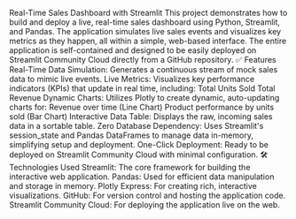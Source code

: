 Real-Time Sales Dashboard with Streamlit
This project demonstrates how to build and deploy a live, real-time sales dashboard using Python, Streamlit, and Pandas. The application simulates live sales events and visualizes key metrics as they happen, all within a simple, web-based interface. The entire application is self-contained and designed to be easily deployed on Streamlit Community Cloud directly from a GitHub repository.
✅ Features
Real-Time Data Simulation: Generates a continuous stream of mock sales data to mimic live events.
Live Metrics: Visualizes key performance indicators (KPIs) that update in real time, including:
Total Units Sold
Total Revenue
Dynamic Charts: Utilizes Plotly to create dynamic, auto-updating charts for:
Revenue over time (Line Chart)
Product performance by units sold (Bar Chart)
Interactive Data Table: Displays the raw, incoming sales data in a sortable table.
Zero Database Dependency: Uses Streamlit's session_state and Pandas DataFrames to manage data in-memory, simplifying setup and deployment.
One-Click Deployment: Ready to be deployed on Streamlit Community Cloud with minimal configuration.
🛠️ Technologies Used
Streamlit: The core framework for building the interactive web application.
Pandas: Used for efficient data manipulation and storage in memory.
Plotly Express: For creating rich, interactive visualizations.
GitHub: For version control and hosting the application code.
Streamlit Community Cloud: For deploying the application live on the web.
